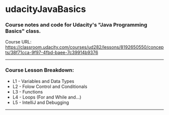 # udacityJavaBasics

### Course notes and code for Udacity's "Java Programming Basics" class.

Course URL: https://classroom.udacity.com/courses/ud282/lessons/8192650550/concepts/38f71cca-9f97-4fbd-baee-7c39914b9376

---

### Course Lesson Breakdown:

* L1 - Variables and Data Types
* L2 - Folow Control and Conditionals
* L3 - Functions
* L4 - Loops (For and While and...)
* L5 - IntelliJ and Debugging

---
